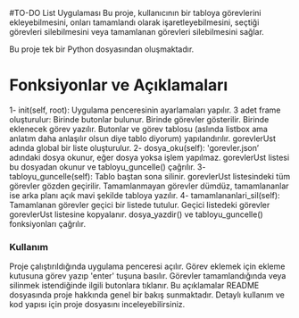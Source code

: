#TO-DO List Uygulaması
Bu proje, kullanıcının bir tabloya görevlerini ekleyebilmesini, onları tamamlandı olarak işaretleyebilmesini, seçtiği görevleri silebilmesini veya tamamlanan görevleri silebilmesini sağlar.

Bu proje tek bir Python dosyasından oluşmaktadır.

<h1>Fonksiyonlar ve Açıklamaları</h1>
1- init(self, root):
  Uygulama penceresinin ayarlamaları yapılır.
  3 adet frame oluşturulur:
  Birinde butonlar bulunur.
  Birinde görevler gösterilir.
  Birinde eklenecek görev yazılır.
  Butonlar ve görev tablosu (aslında listbox ama anlatım daha anlaşılır olsun diye tablo diyorum) yapılandırılır.
  gorevlerUst adında global bir liste oluşturulur.
2- dosya_oku(self):
  'gorevler.json’ adındaki dosya okunur, eğer dosya yoksa işlem yapılmaz.
  gorevlerUst listesi bu dosyadan okunur ve tabloyu_guncelle() çağrılır.
3- tabloyu_guncelle(self):
  Tablo baştan sona silinir.
  gorevlerUst listesindeki tüm görevler gözden geçirilir.
  Tamamlanmayan görevler dümdüz, tamamlananlar ise arka planı açık mavi şekilde tabloya yazılır.
4- tamamlananlari_sil(self):
  Tamamlanan görevler geçici bir listede tutulur.
  Geçici listedeki görevler gorevlerUst listesine kopyalanır.
  dosya_yazdir() ve tabloyu_guncelle() fonksiyonları çağrılır.
<h3>Kullanım</h3>
Proje çalıştırıldığında uygulama penceresi açılır.
Görev eklemek için ekleme kutusuna görev yazıp 'enter' tuşuna basılır.
Görevler tamamlandığında veya silinmek istendiğinde ilgili butonlara tıklanır.
Bu açıklamalar README dosyasında proje hakkında genel bir bakış sunmaktadır. Detaylı kullanım ve kod yapısı için proje dosyasını inceleyebilirsiniz.






